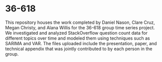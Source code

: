 # 36-618
This repository houses the work completed by Daniel Nason, Clare Cruz, Megan Christy, and Alana Willis for the 36-618 group time series project. We investigated and analyzed StackOverflow question count data for different topics over time and modeled them using techniques such as SARIMA and VAR. The files uploaded include the presentation, paper, and technical appendix that was jointly contributed to by each person in the group.
